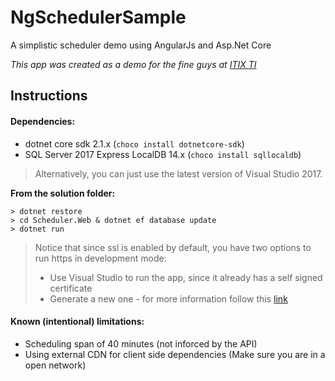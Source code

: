 # NgSchedulerSample
A simplistic scheduler demo using AngularJs and Asp.Net Core

*This app was created as a demo for the fine guys at [ITIX TI](https://github.com/ItixTI)*

## Instructions

#### Dependencies:

- dotnet core sdk 2.1.x (`choco install dotnetcore-sdk`)
- SQL Server 2017 Express LocalDB 14.x (`choco install sqllocaldb`)

> Alternatively, you can just use the latest version of Visual Studio 2017.

**From the solution folder:**

```
> dotnet restore
> cd Scheduler.Web & dotnet ef database update
> dotnet run
```


> Notice that since ssl is enabled by default, you have two options to run https in development mode:
> - Use Visual Studio to run the app, since it already has a self signed certificate
> - Generate a new one - for more information follow this [link](https://blogs.msdn.microsoft.com/webdev/2017/11/29/configuring-https-in-asp-net-core-across-different-platforms/) 

#### Known (intentional) limitations:
- Scheduling span of 40 minutes (not inforced by the API)
- Using external CDN for client side dependencies (Make sure you are in a open network)
